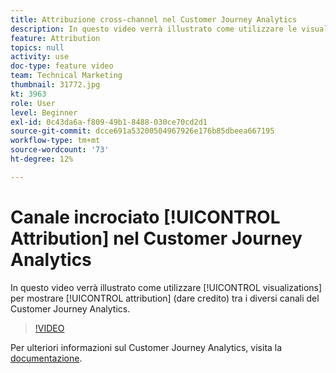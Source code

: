 ```yaml
---
title: Attribuzione cross-channel nel Customer Journey Analytics
description: In questo video verrà illustrato come utilizzare le visualizzazioni per mostrare l’attribuzione (riconoscere il merito) tra i diversi canali nel Customer Journey Analytics di Adobe.
feature: Attribution
topics: null
activity: use
doc-type: feature video
team: Technical Marketing
thumbnail: 31772.jpg
kt: 3963
role: User
level: Beginner
exl-id: 0c43da6a-f809-49b1-8488-030ce70cd2d1
source-git-commit: dcce691a53200504967926e176b85dbeea667195
workflow-type: tm+mt
source-wordcount: '73'
ht-degree: 12%

---
```


# Canale incrociato [!UICONTROL Attribution] nel Customer Journey Analytics

In questo video verrà illustrato come utilizzare [!UICONTROL visualizations] per mostrare [!UICONTROL attribution] (dare credito) tra i diversi canali del Customer Journey Analytics.

>[!VIDEO](https://video.tv.adobe.com/v/31772/?quality=12)

Per ulteriori informazioni sul Customer Journey Analytics, visita la [documentazione](https://docs.adobe.com/content/help/it-IT/analytics-platform/using/cja-landing.html).
